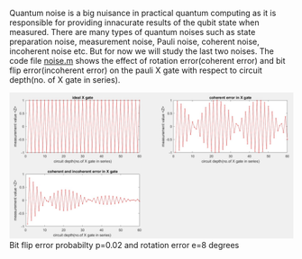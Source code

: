 
Quantum noise is a big nuisance in practical quantum computing as it is responsible for providing innacurate results of the qubit state when measured.
There are many types of quantum noises such as state preparation noise, measurement noise, Pauli noise, coherent noise, incoherent noise etc. But for now we will study the last two noises.
The code file [noise.m](https://github.dev/prateek-rg15/-Quantum-noise-simulation-on-quantum-gates/blob/ce0dc9fddccb1debad18c8717c27c485c9cce5bc/noise.m) shows the effect of rotation error(coherent error) and bit flip error(incoherent error) on the pauli X gate with respect to circuit depth(no. of X gate in series). 


![image](https://github.com/prateek-rg15/-Quantum-noise-simulation-on-quantum-gates/blob/main/error.jpg)
Bit flip error probabilty p=0.02 and rotation error e=8 degrees
